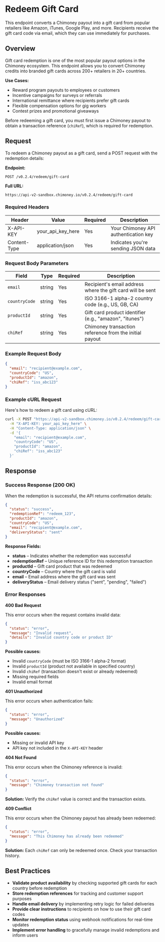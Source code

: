 # Redeem Gift Card

This endpoint converts a Chimoney payout into a gift card from popular retailers like Amazon, iTunes, Google Play, and more. Recipients receive the gift card code via email, which they can use immediately for purchases.

## Overview

Gift card redemption is one of the most popular payout options in the Chimoney ecosystem. This endpoint allows you to convert Chimoney credits into branded gift cards across 200+ retailers in 20+ countries.

**Use Cases:**
- Reward program payouts to employees or customers
- Incentive campaigns for surveys or referrals
- International remittance where recipients prefer gift cards
- Flexible compensation options for gig workers
- Contest prizes and promotional giveaways

Before redeeming a gift card, you must first issue a Chimoney payout to obtain a transaction reference (`chiRef`), which is required for redemption.

## Request

To redeem a Chimoney payout as a gift card, send a POST request with the redemption details:

**Endpoint:**
```http
POST /v0.2.4/redeem/gift-card
```

**Full URL:**
```
https://api-v2-sandbox.chimoney.io/v0.2.4/redeem/gift-card
```

### Required Headers

| Header       | Value              | Required | Description |
|--------------|--------------------|----------|-------------|
| X-API-KEY    | your_api_key_here  | Yes      | Your Chimoney API authentication key |
| Content-Type | application/json   | Yes      | Indicates you're sending JSON data |

### Request Body Parameters

| Field         | Type   | Required | Description |
|---------------|--------|----------|-------------|
| `email`       | string | Yes      | Recipient's email address where the gift card will be sent |
| `countryCode` | string | Yes      | ISO 3166-1 alpha-2 country code (e.g., US, GB, CA) |
| `productId`   | string | Yes      | Gift card product identifier (e.g., "amazon", "itunes") |
| `chiRef`      | string | Yes      | Chimoney transaction reference from the initial payout |

### Example Request Body

```json
{
  "email": "recipient@example.com",
  "countryCode": "US",
  "productId": "amazon",
  "chiRef": "iss_abc123"
}
```

### Example cURL Request

Here's how to redeem a gift card using cURL:

```bash
curl -X POST "https://api-v2-sandbox.chimoney.io/v0.2.4/redeem/gift-card" \
  -H "X-API-KEY: your_api_key_here" \
  -H "Content-Type: application/json" \
  -d '{
    "email": "recipient@example.com",
    "countryCode": "US",
    "productId": "amazon",
    "chiRef": "iss_abc123"
  }'
```

## Response

### Success Response (200 OK)

When the redemption is successful, the API returns confirmation details:

```json
{
  "status": "success",
  "redemptionRef": "redeem_123",
  "productId": "amazon",
  "countryCode": "US",
  "email": "recipient@example.com",
  "deliveryStatus": "sent"
}
```

**Response Fields:**

- **status** – Indicates whether the redemption was successful
- **redemptionRef** – Unique reference ID for this redemption transaction
- **productId** – Gift card product that was redeemed
- **countryCode** – Country where the gift card is valid
- **email** – Email address where the gift card was sent
- **deliveryStatus** – Email delivery status ("sent", "pending", "failed")

### Error Responses

**400 Bad Request**

This error occurs when the request contains invalid data:

```json
{
  "status": "error",
  "message": "Invalid request",
  "details": "Invalid country code or product ID"
}
```

**Possible causes:**
- Invalid `countryCode` (must be ISO 3166-1 alpha-2 format)
- Invalid `productId` (product not available in specified country)
- Invalid `chiRef` (transaction doesn't exist or already redeemed)
- Missing required fields
- Invalid email format

**401 Unauthorized**

This error occurs when authentication fails:

```json
{
  "status": "error",
  "message": "Unauthorized"
}
```

**Possible causes:**
- Missing or invalid API key
- API key not included in the `X-API-KEY` header

**404 Not Found**

This error occurs when the Chimoney reference is invalid:

```json
{
  "status": "error",
  "message": "Chimoney transaction not found"
}
```

**Solution:** Verify the `chiRef` value is correct and the transaction exists.

**409 Conflict**

This error occurs when the Chimoney payout has already been redeemed:

```json
{
  "status": "error",
  "message": "This Chimoney has already been redeemed"
}
```

**Solution:** Each `chiRef` can only be redeemed once. Check your transaction history.

## Best Practices

- **Validate product availability** by checking supported gift cards for each country before redemption
- **Store redemption references** for tracking and customer support purposes
- **Handle email delivery** by implementing retry logic for failed deliveries
- **Provide clear instructions** to recipients on how to use their gift card codes
- **Monitor redemption status** using webhook notifications for real-time updates
- **Implement error handling** to gracefully manage invalid redemptions and inform users